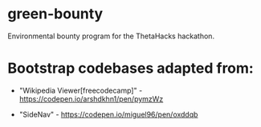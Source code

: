 # green-bounty
Environmental bounty program for the ThetaHacks hackathon.

# Bootstrap codebases adapted from:

- "Wikipedia Viewer[freecodecamp]" - https://codepen.io/arshdkhn1/pen/pymzWz

- "SideNav" - https://codepen.io/miguel96/pen/oxddqb

